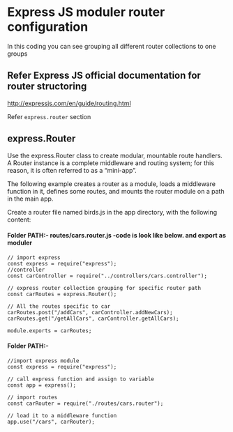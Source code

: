 # Express JS moduler router configuration

In this coding you can see grouping all different router collections to one groups

## Refer Express JS official documentation for router structoring

http://expressjs.com/en/guide/routing.html

Refer `express.router` section

## express.Router

Use the express.Router class to create modular, mountable route handlers. A Router instance is a complete middleware and routing system; for this reason, it is often referred to as a “mini-app”.

The following example creates a router as a module, loads a middleware function in it, defines some routes, and mounts the router module on a path in the main app.

Create a router file named birds.js in the app directory, with the following content:

#### Folder PATH:- routes/cars.router.js -code is look like below. and export as moduler

```
// import express
const express = require("express");
//controller
const carController = require("../controllers/cars.controller");

// express router collection grouping for specific router path
const carRoutes = express.Router();

// All the routes specific to car
carRoutes.post("/addCars", carController.addNewCars);
carRoutes.get("/getAllCars", carController.getAllCars);

module.exports = carRoutes;

```

#### Folder PATH:-

```
//import express module
const express = require("express");

// call express function and assign to variable
const app = express();

// import routes
const carRouter = require("./routes/cars.router");

// load it to a middleware function
app.use("/cars", carRouter);

```
